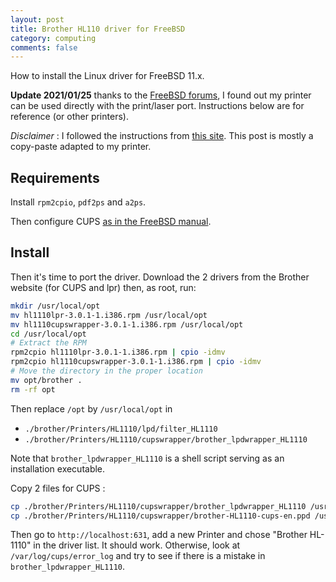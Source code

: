 ```yaml
---
layout: post
title: Brother HL110 driver for FreeBSD 
category: computing
comments: false
---
```


How to install the Linux driver for FreeBSD 11.x.

<!--more-->

**Update 2021/01/25** thanks to the [FreeBSD forums](https://forums.freebsd.org/threads/port-for-brother-printer-drivers.78393/), I found out my printer can be used directly with the print/laser port.
Instructions below are for reference (or other printers).

*Disclaimer* : I followed the instructions from [this site](http://www.reynoldsnet.org/freebsd_brother_cdw.html). This post is mostly a
copy-paste adapted to my printer.

## Requirements
Install `rpm2cpio`, `pdf2ps` and `a2ps`.

Then configure CUPS [as in the FreeBSD
manual](https://www.freebsd.org/doc/en_US.ISO8859-1/articles/cups/printing-cups-configuring-server.html).

## Install
Then it's time to port the driver. Download the 2 drivers from the Brother website (for CUPS and lpr) then, as root, run:

```bash
mkdir /usr/local/opt
mv hl1110lpr-3.0.1-1.i386.rpm /usr/local/opt
mv hl1110cupswrapper-3.0.1-1.i386.rpm /usr/local/opt
cd /usr/local/opt
# Extract the RPM
rpm2cpio hl1110lpr-3.0.1-1.i386.rpm | cpio -idmv
rpm2cpio hl1110cupswrapper-3.0.1-1.i386.rpm | cpio -idmv
# Move the directory in the proper location
mv opt/brother .
rm -rf opt
```
Then replace `/opt` by `/usr/local/opt` in 

- `./brother/Printers/HL1110/lpd/filter_HL1110`
- `./brother/Printers/HL1110/cupswrapper/brother_lpdwrapper_HL1110`

Note that `brother_lpdwrapper_HL1110` is a shell script serving as an installation
executable. 

Copy 2 files for CUPS :
```bash
cp ./brother/Printers/HL1110/cupswrapper/brother_lpdwrapper_HL1110 /usr/local/libexec/cups/filter/
cp ./brother/Printers/HL1110/cupswrapper/brother-HL1110-cups-en.ppd /usr/local/share/cups/model/Brother 
```

Then go to `http://localhost:631`, add a new Printer and chose "Brother HL-1110"
in the driver list. It should work. Otherwise, look at `/var/log/cups/error_log`
and try to see if there is a mistake in `brother_lpdwrapper_HL1110`.
